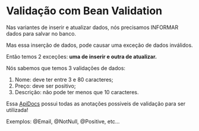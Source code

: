 # Validação com Bean Validation

Nas variantes de inserir e atualizar dados, nós precisamos INFORMAR dados para salvar no banco.

Mas essa inserção de dados, pode causar uma exceção de dados inválidos.

Então temos 2 exceções: **uma de inserir e outra de atualizar.**

Nós sabemos que temos 3 validações de dados:

1. Nome: deve ter entre 3 e 80 caracteres;
2. Preço: deve ser positivo;
3. Descrição: não pode ter menos que 10 caracteres.

Essa [ApiDocs](https://jakarta.ee/specifications/bean-validation/3.0/apidocs/) possui todas as anotações possiveis de validação para ser utilizada!

Exemplos: @Email, @NotNull, @Positive, etc...
